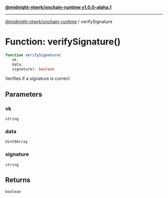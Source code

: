 [**@midnight-ntwrk/onchain-runtime v1.0.0-alpha.1**](../README.md)

***

[@midnight-ntwrk/onchain-runtime](../globals.md) / verifySignature

# Function: verifySignature()

```ts
function verifySignature(
   vk, 
   data, 
   signature): boolean
```

Verifies if a signature is correct

## Parameters

### vk

`string`

### data

`Uint8Array`

### signature

`string`

## Returns

`boolean`
